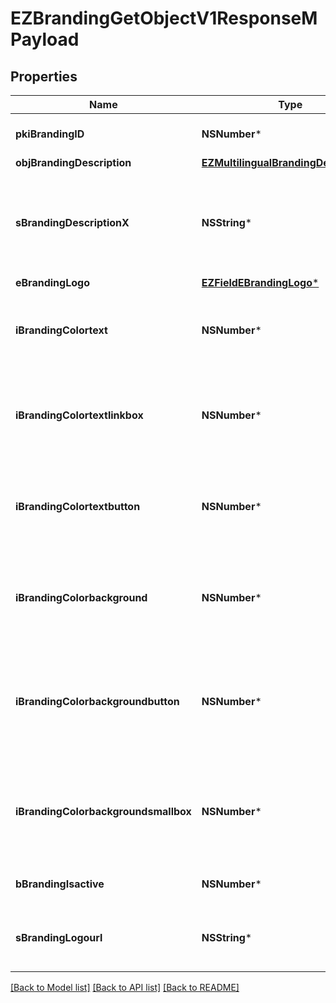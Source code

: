 # EZBrandingGetObjectV1ResponseMPayload

## Properties
Name | Type | Description | Notes
------------ | ------------- | ------------- | -------------
**pkiBrandingID** | **NSNumber*** | The unique ID of the Branding | 
**objBrandingDescription** | [**EZMultilingualBrandingDescription***](EZMultilingualBrandingDescription.md) |  | 
**sBrandingDescriptionX** | **NSString*** | The Description of the Branding in the language of the requester | 
**eBrandingLogo** | [**EZFieldEBrandingLogo***](EZFieldEBrandingLogo.md) |  | 
**iBrandingColortext** | **NSNumber*** | The color of the text. This is a RGB color converted into integer | 
**iBrandingColortextlinkbox** | **NSNumber*** | The color of the text in the link box. This is a RGB color converted into integer | 
**iBrandingColortextbutton** | **NSNumber*** | The color of the text in the button. This is a RGB color converted into integer | 
**iBrandingColorbackground** | **NSNumber*** | The color of the background. This is a RGB color converted into integer | 
**iBrandingColorbackgroundbutton** | **NSNumber*** | The color of the background of the button. This is a RGB color converted into integer | 
**iBrandingColorbackgroundsmallbox** | **NSNumber*** | The color of the background of the small box. This is a RGB color converted into integer | 
**bBrandingIsactive** | **NSNumber*** | Whether the Branding is active or not | 
**sBrandingLogourl** | **NSString*** | The url of the picture used as logo in the Branding | [optional] 

[[Back to Model list]](../README.md#documentation-for-models) [[Back to API list]](../README.md#documentation-for-api-endpoints) [[Back to README]](../README.md)


